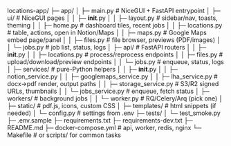 locations-app/
├─ app/
│  ├─ main.py                 # NiceGUI + FastAPI entrypoint
│  ├─ ui/                     # NiceGUI pages
│  │  ├─ __init__.py
│  │  ├─ layout.py            # sidebar/nav, toasts, theming
│  │  ├─ home.py              # dashboard tiles, recent jobs
│  │  ├─ locations.py         # table, actions, open in Notion/Maps
│  │  ├─ maps.py              # Google Maps embed page/panel
│  │  ├─ files.py             # file browser, previews (PDF/images)
│  │  └─ jobs.py              # job list, status, logs
│  ├─ api/                    # FastAPI routers
│  │  ├─ __init__.py
│  │  ├─ locations.py         # process/reprocess endpoints
│  │  ├─ files.py             # upload/download/preview endpoints
│  │  └─ jobs.py              # enqueue, status, logs
│  ├─ services/               # pure-Python helpers
│  │  ├─ __init__.py
│  │  ├─ notion_service.py
│  │  ├─ googlemaps_service.py
│  │  ├─ lha_service.py       # docx→pdf render, output paths
│  │  ├─ storage_service.py   # S3/R2 signed URLs, thumbnails
│  │  └─ jobs_service.py      # enqueue, fetch status
│  ├─ workers/                # background jobs
│  │  └─ worker.py            # RQ/Celery/Arq (pick one)
│  ├─ static/                 # pdf.js, icons, custom CSS
│  ├─ templates/              # html snippets (if needed)
│  └─ config.py               # settings from .env
├─ tests/
│  └─ test_smoke.py
├─ .env.sample
├─ requirements.txt
├─ requirements-dev.txt
├─ README.md
├─ docker-compose.yml         # api, worker, redis, nginx
└─ Makefile                   # or scripts/ for common tasks
